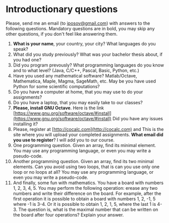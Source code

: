 # Introductionary questions

Please, send me an email (to [iposov@gmail.com](mailto://iposov@gmail)) with answers to the following questions.
Mandatory questions are in bold, you may skip any other questions, if you don't feel like answering them.

1. **What is your name**, your country, your city? What languages do you speak?
2. What did you study previously? What was your bachelor thesis about, if you had one?
3. Did you program prevously? What programming languages do you know and to what level? (Java, C/C++, Pascal, Basic, Python, etc.)
4. Have you used any mathematical software? Matlab/Octave, Mathematica, Maple, Magma, SageMath, etc. May be you have used Python for some scientific computations?
5. Do you have a computer at home, that you may use to do your assignments?
6. Do you have a laptop, that you may easily take to our classes?
7. **Please, install GNU Octave**. Here is the link
[https://www.gnu.org/software/octave/#install](https://www.gnu.org/software/octave/#install)
Did you have any issues installing it?
8. Please, register at [http://cocalc.com](http://cocalc.com) and 
This is the site where you will upload your completed assignments.
**What email did you use to register**? I will add you to our course.
9. One programming question. Given an array, find its minimal element. You may use any programming language, or even you may write a pseudo-code.
10. Another programming question. Given an array, find its two minimal elements. Can you avoid using two loops, that is can you use only one loop or no loops at all? You may use any programming language, or even you may write a pseudo-code.
11. And finally, some fun with mathematics.
    You have a board with numbers 1, 2, 3, 4, 5. You may perform the following operation: erease any two numbers and write their difference on the board. For example, after the first operation it is possible to obtain a board with numbers 1, 2, -1, 5 where -1 is 3-4. Or it is possible to obtain 1, 2, 1, 5, where the last 1 is 4-3.
The question is, what is the maximal number that can be written on the board after four operations? Explain your answer.
